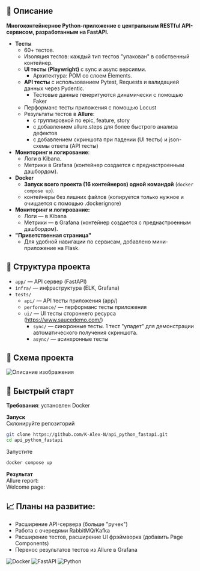 
[//]: # (## Содержание)

[//]: # (* [Установка]&#40;#установка&#41;)

[//]: # (* [Начало работы]&#40;#начало-работы&#41;)

[//]: # (* [Документация API]&#40;#документация-api&#41;)

[//]: # (* [Тестирование]&#40;#тестирование&#41;)

[//]: # (* [Требования]&#40;#требования&#41;)

## 📄 Описание
**Многоконтейнерное Python-приложение с центральным RESTful API-сервисом, разработанным на FastAPI.**
 
* **Тесты**
  * 60+ тестов.
  * Изоляция тестов: каждый тип тестов "упакован" в собственный контейнер. 
  * **UI тесты (Playwright)** с sync и async версиями.
     * Архитектура: POM со слоем Elements.
  * **API тесты** с использованием Pytest, Requests и валидацией данных через Pydentic.
    * Тестовые данные генеритуются динамически с помощью Faker
  * Перформанс тесты приложения с помощью Locust
  * Результаты тестов в **Allure**: 
    * c группировкой по epic, feature, story
    * c добавлением allure.steps для более быстрого анализа дефектов
    * c добавлением скриншота при падении (UI тесты) и json-схемы ответа (API тесты) 
* **Мониторинг и логирование**:
  * Логи в Kibana. 
  * Метрики в Grafana (контейнер создается с преднастроенным дашбордом). 
* **Docker**
  * **Запуск всего проекта (16 контейнеров) одной командой** (`docker compose up`). 
  * контейнеры без лишних файлов (копируется только нужное и очищается с помощью .dockerignore)
* **Мониторинг и логирование:**
  * Логи — в Kibana
  * Метрики — в Grafana (контейнер создается с преднастроенным дашбордом). 
* **"Приветственная страница"**
  * Для удобной навигации по сервисам, добавлено мини-приложение на Flask.

[//]: # (POM, Elements)
[//]: # ()
## 📁 Структура проекта
- `app/` — API сервер (FastAPI)  
- `infra/` — инфраструктура (ELK, Grafana)
- `tests/`
  - `api/` — API тесты приложения (app/)
  - `performance/` — перформанс тесты приложения
  - `ui/` — UI тесты стороннего ресурса (https://www.saucedemo.com/)
    - `sync/` — синхронные тесты. 1 тест "упадет" для демонстрации автоматического получения скриншота. 
    - `async/` — асинхронные тесты 


## 🧩 Схема проекта

![Описание изображения](https://raw.githubusercontent.com/K-Alex-N/assets/main/docker/main.png)


## 🚀 Быстрый старт

**Требования**: установлен Docker

**Запуск**  
Склонируйте репозиторий
```bash
git clone https://github.com/K-Alex-N/api_python_fastapi.git
cd api_python_fastapi
```
Запустите
```bash
docker compose up
```
**Результат**  
Allure report:  
Welcome page:      


[//]: # (## еще несколько особенностей)

[//]: # (-)

[//]: # (- данные в контейнерах очищены с помоью .dockerignore и не копирования "всего вподряд".)

[//]: # (image_on_github = "https://github.com/K-Alex-N/assets/main/docker/2025-07-04%2000_31_51-pet-project__docker.drawio%20-%20draw.io.png")
[//]: # (raw_image = image_on_github.replace&#40;"github", "raw.githubusercontent"&#41;)
[//]: # (Комментарий для докер-копоз файла)
[//]: # (https://1drv.ms/x/c/6399a0f415bd70c8/EbY4_7V1KEBIkaZc1B0_IKQB8T2xSWTXzQel6y8OXf-dwQ?e=PJ6eEC)


## 📈 Планы на развитие:
- Расширение API-сервера (больше "ручек")
- Работа с очередями RabbitMQ/Kafka
- Расширение тестов, расширение UI фрэймворка (добавить Page Components) 
- Перенос результатов тестов из Allure в Grafana
  
  
![Docker](https://img.shields.io/badge/Docker-ready-blue)
![FastAPI](https://img.shields.io/badge/FastAPI-v0.100+-green)
![Python](https://img.shields.io/badge/Python-3.11+-blue)

